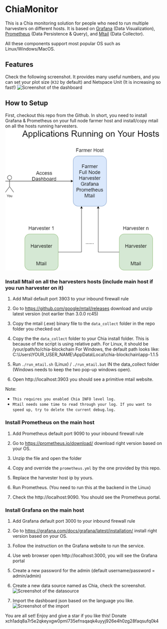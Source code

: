 # ChiaMonitor
This is a Chia monitoring solution for people who need to run multiple harvesters on different hosts.
It is based on [Grafana](https://grafana.com/docs/grafana/latest/installation/) (Data Visualization), [Prometheus](https://prometheus.io/docs/prometheus/latest/installation/) (Data Persistence & Query), and [Mtail](https://github.com/google/mtail/releases) (Data Collector).

All these components support most popular OS such as Linux/Windows/MacOS.

## Features
Check the following screenshot. It provides many useful numbers, and you can set your plot size (`K32` by default) and Netspace Unit (It is increasing so fast!)
![Screenshot of the dashboard](/screenshot.PNG "Screenshot of the dashboard")

## How to Setup
First, checkout this repo from the Github.
In short, you need to install Grafana & Prometheus on your full node farmer host and install/copy mtail on all the hosts running harvesters.
![Overall](/overall.png "High level architecture")

### Install Mtail on all the harvesters hosts (include main host if you run harvester on it)
1. Add Mtail default port 3903 to your inbound firewall rule

2. Go to https://github.com/google/mtail/releases download and unzip latest version (not earlier than 3.0.0 rc45)

3. Copy the mtail (.exe) binary file to the `data_collect` folder in the repo folder you checked out

4. Copy the the `data_collect` folder to your Chia install folder. This is because of the script is using relative path.
For Linux, it should be /your/path/to/chia-blockchain
For Windows, the default path looks like: C:\Users\YOUR_USER_NAME\AppData\Local\chia-blockchain\app-1.1.5

5. Run `./run_mtail.sh` (Linux) / `./run_mtail.bat`  IN the data_collect folder (Windows needs to keep the two pop-up windows open).

6. Open http://localhost:3903 you should see a primitive mtail website.

Note:
* `This requires you enabled Chia INFO level log.`
* `Mtail needs some time to read through your log. If you want to speed up, try to delete the current debug.log.`

### Install Prometheus on the main host
1. Add Prometheus default port 9090 to your inbound firewall rule

2. Go to https://prometheus.io/download/ download right version based on your OS.

3. Unzip the file and open the folder

4. Copy and override the `prometheus.yml` by the one provided by this repo.

5. Replace the harvester host ip by yours.

6. Run Prometheus. (You need to run this at the backend in the Linux)

7. Check the http://localhost:9090. You should see the Prometheus portal.


### Install Grafana on the main host

1. Add Grafana default port 3000 to your inbound firewall rule

2. Go to https://grafana.com/docs/grafana/latest/installation/ install right version based on your OS.

3. Follow the instruction on the Grafana website to run the service.

4. Use web browser open http://localhost:3000, you will see the Grafana portal

5. Create a new password for the admin (default username/password = admin/admin)

6. Create a new data source named as Chia, check the screenshot.
![Screenshot of the datasource](/datasource.PNG "Screenshot of the datasource")

7. Import the dashboard json based on the language you like.
![Screenshot of the import](/import.PNG "Screenshot of the import")


You are all set! Enjoy and give a star if you like this!
Donate xch1adq8a7r5e2qkeyxgw0pml735efnsqaqk4uyyj926e4h0zg28faqsufq0k4
